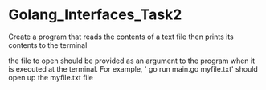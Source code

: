 # Golang_Interfaces_Task2

Create a program that reads the contents of a text file then prints its contents to the terminal 

the file to open should be provided as an argument to the program when it is executed at the terminal. For example, ' go run main.go myfile.txt' should open up the myfile.txt file 




